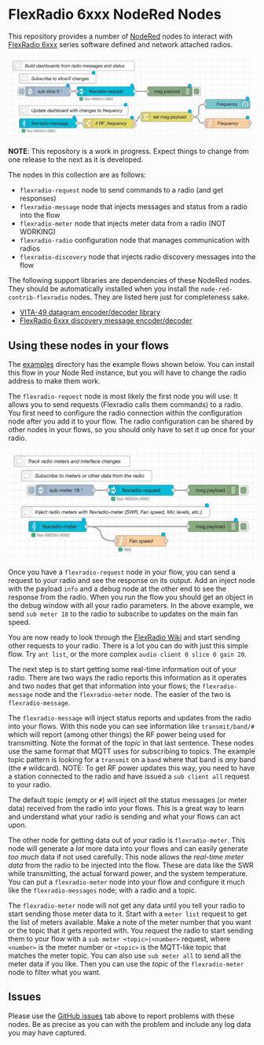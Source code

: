 # FlexRadio 6xxx NodeRed Nodes

This repository provides a number of [NodeRed](https://nodered.org) nodes to 
interact with [FlexRadio 6xxx](http://flexradio.com) series software defined
and network attached radios.

![Dashboard](examples/dashboard.png)

**NOTE**: This repository is a work in progress. Expect things to change from one release to the next as it is developed.

The nodes in this collection are as follows:

- `flexradio-request` node to send commands to a radio (and get responses)
- `flexradio-message` node that injects messages and status from a radio into the flow
- `flexradio-meter` node that injects meter data from a radio (NOT WORKING)
- `flexradio-radio` configuration node that manages communication with radios
- `flexradio-discovery` node that injects radio discovery messages into the flow

The following support libraries are dependencies of these NodeRed nodes. They should be automatically installed when you install the `node-red-contrib-flexradio` nodes. They are listed here just for completeness sake.

- [VITA-49 datagram encoder/decoder library](https://github.com/stephenhouser/vita49-js)
- [FlexRadio 6xxx discovery message encoder/decoder](https://github.com/stephenhouser/flexradio-js)

## Using these nodes in your flows

The [examples](examples) directory has the example flows shown below. You can install this flow in your Node Red instance, but you will have to change the radio address to make them work.

The `flexradio-request` node is most likely the first node you will use. It allows you to send requests (Flexradio calls them commands) to a radio. You first need to configure the radio connection within the configuration node after you add it to your flow. The radio configuration can be shared by other nodes in your flows, so you should only have to set it up once for your radio.

![Meters](examples/meters.png)

Once you have a `flexradio-request` node in your flow, you can send a request to your radio and see the response on its output. Add an inject node with the payload `info` and a debug node at the other end to see the response from the radio. When you run the flow you should get an object in the debug window with all your radio parameters. In the above example, we send `sub meter 18` to the radio to subscribe to updates on the main fan speed.

You are now ready to look through the [FlexRadio Wiki](http://wiki.flexradio.com/index.php?title=SmartSDR_TCP/IP_API#SmartSDR_TCP.2FIP_Commands) and start sending other requests to your radio. There is a lot you can do with just this simple flow. Try `ant list`, or the more complex `audio client 0 slice 0 gain 20`.

The next step is to start getting some real-time information out of your radio. There are two ways the radio reports this information as it operates and two nodes that get that information into your flows; the `flexradio-message` node and the `flexradio-meter` node. The easier of the two is `flexradio-message`.

The `flexradio-message` will inject status reports and updates from the radio into your flows. With this node you can see information like `transmit/band/#` which will report (among other things) the RF power being used for transmitting. Note the format of the *topic* in that last sentence. These nodes use the same format that MQTT uses for subscribing to topics. The example topic pattern is looking for a `transmit` on a `band` where that band is *any* band (the `#` wildcard). NOTE: To get RF power updates this way, you need to have a station connected to the radio and have issued a `sub client all` request to your radio.

The default topic (empty or `#`) will inject *all* the status messages (or meter data) received from the radio into your flows. This is a great way to learn and understand what your radio is sending and what your flows can act upon.

The other node for getting data out of your radio is `flexradio-meter`. This node will generate a *lot* more data into your flows and can easily generate *too much* data if not used carefully. This node allows the *real-time meter data* from the radio to be injected into the flow. These are data like the SWR while transmitting, the actual forward power, and the system temperature. You can put a `flexradio-meter` node into your flow and configure it much like the `flexradio-messages` node; with a radio and a topic.

The `flexradio-meter` node will not get any data until you tell your radio to start sending those meter data to it. Start with a `meter list` request to get the list of meters available. Make a note of the meter number that you want or the topic that it gets reported with. You request the radio to start sending them to your flow with a `sub meter <topic>|<number>` request, where `<number>` is the meter number or `<topic>` is the MQTT-like topic that matches the meter topic. You can also use `sub meter all` to send all the meter data if you like. Then you can use the *topic* of the `flexradio-meter` node to filter what you want.

## Issues

Please use the [GitHub issues](https://github.com/stephenhouser/node-red-contrib-flexradio/issues) tab above to report problems with these nodes. Be as precise as you can with the problem and include any log data you may have captured.